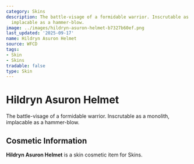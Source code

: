 ```yaml
---
category: Skins
description: The battle-visage of a formidable warrior. Inscrutable as a monolith,
  implacable as a hammer-blow.
image: ../images/hildryn-asuron-helmet-b7327b60ef.png
last_updated: '2025-09-17'
name: Hildryn Asuron Helmet
source: WFCD
tags:
- Skin
- Skins
tradable: false
type: Skin
---
```


# Hildryn Asuron Helmet

The battle-visage of a formidable warrior. Inscrutable as a monolith, implacable as a hammer-blow.

## Cosmetic Information

**Hildryn Asuron Helmet** is a skin cosmetic item for Skins.

